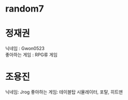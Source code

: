 # random7


# 정재권
닉네임 : Gwon0523    
좋아하는 게임 : RPG류 게임

# 조용진
닉네임: Jrog
좋아하는 게임: 테이블탑 시뮬레이터, 포탈, 히트맨